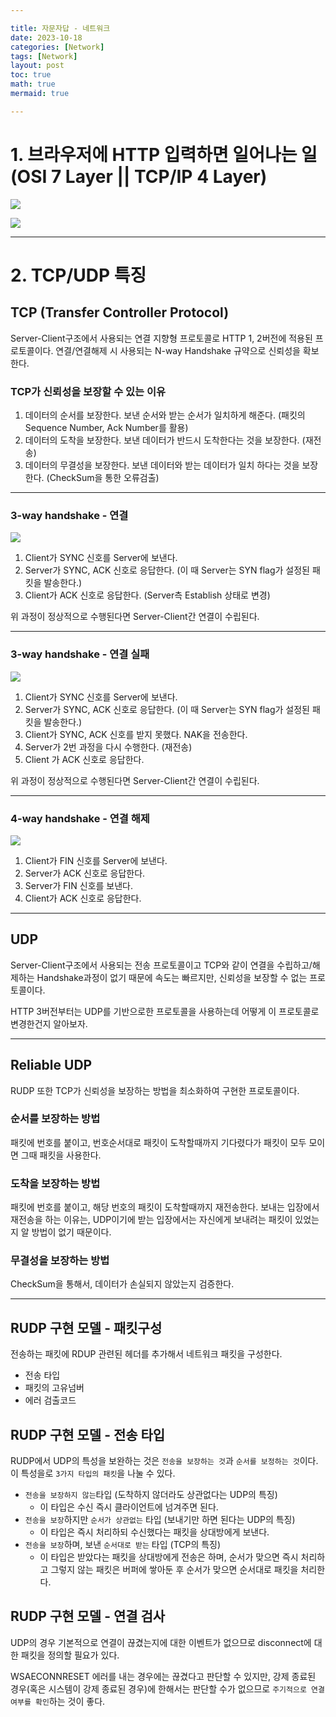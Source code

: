 ```yaml
---

title: 자문자답 - 네트워크
date: 2023-10-18
categories: [Network]
tags: [Network]
layout: post
toc: true
math: true
mermaid: true

---
```


# 1. 브라우저에 HTTP 입력하면 일어나는 일(OSI 7 Layer || TCP/IP 4 Layer)

![](https://github.com/K-Diger/K-Diger.github.io/assets/60564431/c058b301-7b29-48fe-a4ff-0789127bb805)

![](https://github.com/K-Diger/K-Diger.github.io/assets/60564431/0d566170-655b-4454-8539-3268322fc4bb)

---

# 2. TCP/UDP 특징

## TCP (Transfer Controller Protocol)

Server-Client구조에서 사용되는 연결 지향형 프로토콜로 HTTP 1, 2버전에 적용된 프로토콜이다. 연결/연결해제 시 사용되는 N-way Handshake 규약으로 신뢰성을 확보한다.

### TCP가 신뢰성을 보장할 수 있는 이유

1. 데이터의 순서를 보장한다. 보낸 순서와 받는 순서가 일치하게 해준다. (패킷의 Sequence Number, Ack Number를 활용)
2. 데이터의 도착을 보장한다. 보낸 데이터가 반드시 도착한다는 것을 보장한다. (재전송)
3. 데이터의 무결성을 보장한다. 보낸 데이터와 받는 데이터가 일치 하다는 것을 보장한다. (CheckSum을 통한 오류검출)

---

### 3-way handshake - 연결

![](https://img1.daumcdn.net/thumb/R1280x0/?scode=mtistory2&fname=https%3A%2F%2Ft1.daumcdn.net%2Fcfile%2Ftistory%2F225A964D52F1BB6917)

1. Client가 SYNC 신호를 Server에 보낸다.
2. Server가 SYNC, ACK 신호로 응답한다. (이 때 Server는 SYN flag가 설정된 패킷을 발송한다.)
3. Client가 ACK 신호로 응답한다. (Server측 Establish 상태로 변경)

위 과정이 정상적으로 수행된다면 Server-Client간 연결이 수립된다.

---

### 3-way handshake - 연결 실패

![](https://img1.daumcdn.net/thumb/R1280x0/?scode=mtistory2&fname=https%3A%2F%2Ft1.daumcdn.net%2Fcfile%2Ftistory%2F225A964D52F1BB6917)

1. Client가 SYNC 신호를 Server에 보낸다.
2. Server가 SYNC, ACK 신호로 응답한다. (이 때 Server는 SYN flag가 설정된 패킷을 발송한다.)
3. Client가 SYNC, ACK 신호를 받지 못했다. NAK을 전송한다.
4. Server가 2번 과정을 다시 수행한다. (재전송)
5. Client 가 ACK 신호로 응답한다.

위 과정이 정상적으로 수행된다면 Server-Client간 연결이 수립된다.

---

### 4-way handshake - 연결 해제

![](https://img1.daumcdn.net/thumb/R1280x0/?scode=mtistory2&fname=https%3A%2F%2Ft1.daumcdn.net%2Fcfile%2Ftistory%2F2152353F52F1C02835)

1. Client가 FIN 신호를 Server에 보낸다.
2. Server가 ACK 신호로 응답한다.
3. Server가 FIN 신호를 보낸다.
4. Client가 ACK 신호로 응답한다.

---

## UDP

Server-Client구조에서 사용되는 전송 프로토콜이고 TCP와 같이 연결을 수립하고/해제하는 Handshake과정이 없기 때문에 속도는 빠르지만, 신뢰성을 보장할 수 없는 프로토콜이다.

HTTP 3버전부터는 UDP를 기반으로한 프로토콜을 사용하는데 어떻게 이 프로토콜로 변경한건지 알아보자.

---

## Reliable UDP

RUDP 또한 TCP가 신뢰성을 보장하는 방법을 최소화하여 구현한 프로토콜이다.

### 순서를 보장하는 방법

패킷에 번호를 붙이고, 번호순서대로 패킷이 도착할때까지 기다렸다가 패킷이 모두 모이면 그때 패킷을 사용한다.

### 도착을 보장하는 방법

패킷에 번호를 붙이고, 해당 번호의 패킷이 도착할때까지 재전송한다. 보내는 입장에서 재전송을 하는 이유는, UDP이기에 받는 입장에서는 자신에게 보내려는 패킷이 있었는지 알 방법이 없기 때문이다.

### 무결성을 보장하는 방법

CheckSum을 통해서, 데이터가 손실되지 않았는지 검증한다.

---

## RUDP 구현 모델 - 패킷구성

전송하는 패킷에 RDUP 관련된 헤더를 추가해서 네트워크 패킷을 구성한다.

- 전송 타입
- 패킷의 고유넘버
- 에러 검출코드

## RUDP 구현 모델 - 전송 타입

RUDP에서 UDP의 특성을 보완하는 것은 `전송을 보장하는 것`과 `순서를 보정하는 것`이다. 이 특성을로 `3가지 타입의 패킷`을 나눌 수 있다.

- `전송을 보장하지 않는`타입 (도착하지 않더라도 상관없다는 UDP의 특징)
    - 이 타입은 수신 즉시 클라이언트에 넘겨주면 된다.
- `전송을 보장`하지만 `순서가 상관없는` 타입 (보내기만 하면 된다는 UDP의 특징)
    - 이 타입은 즉시 처리하되 수신했다는 패킷을 상대방에게 보낸다.
- `전송을 보장`하며, 보낸 `순서대로 받는` 타입 (TCP의 특징)
    - 이 타입은 받았다는 패킷을 상대방에게 전송은 하며, 순서가 맞으면 즉시 처리하고 그렇지 않는 패킷은 버퍼에 쌓아둔 후 순서가 맞으면 순서대로 패킷을 처리한다.

## RUDP 구현 모델 - 연결 검사

UDP의 경우 기본적으로 연결이 끊겼는지에 대한 이벤트가 없으므로 disconnect에 대한 패킷을 정의할 필요가 있다.

WSAECONNRESET 에러를 내는 경우에는 끊겼다고 판단할 수 있지만, 강제 종료된 경우(혹은 시스템이 강제 종료된 경우)에 한해서는 판단할 수가 없으므로 `주기적으로 연결 여부를 확인`하는 것이 좋다.

